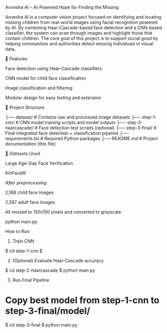 Anvesha AI – AI-Powered Hope for Finding the Missing

Anvesha AI is a computer vision project focused on identifying and locating missing children from real-world images using facial recognition powered by AI. By combining Haar-Cascade-based face detection and a CNN-based classifier, the system can scan through images and highlight those that contain children. The core goal of this project is to support social good by helping communities and authorities detect missing individuals in visual data.

🚀 Features

Face detection using Haar-Cascade classifiers

CNN model for child face classification

Image classification and filtering

Modular design for easy testing and extension

📂 Project Structure

├── dataset/               # Contains raw and processed image datasets
├── step-1-cnn/            # CNN model training scripts and model outputs
├── step-2-haarcascade/    # Face detection test scripts (optional)
├── step-3-final/          # Final integrated face detection + classification pipeline
├── requirements.txt       # Required Python packages
├── README.md              # Project documentation (this file)

📸 *Datasets Used*

Large Age-Gap Face Verification

KinFaceW

*After preprocessing:*

2,168 child face images

2,587 adult face images

All resized to 150x150 pixels and converted to grayscale.

python main.py

*How to Run:*

1. Train CNN

$ cd step-1-cnn
$

2. (Optional) Evaluate Haar-Cascade accuracy

$ cd step-2-haarcascade
$ python main.py

3. Run Final Pipeline

# Copy best model from step-1-cnn to step-3-final/model/
$ cd step-3-final
$ python main.py
